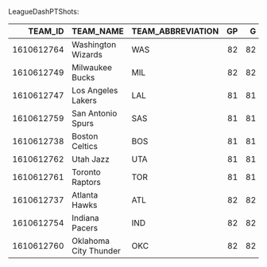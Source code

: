 LeagueDashPTShots:

|    TEAM_ID | TEAM_NAME             | TEAM_ABBREVIATION   |   GP |   G |   FGA_FREQUENCY |   FGM |   FGA |   FG_PCT |   EFG_PCT |   FG2A_FREQUENCY |   FG2M |   FG2A |   FG2_PCT |   FG3A_FREQUENCY |   FG3M |   FG3A |   FG3_PCT |
|-----------:|:----------------------|:--------------------|-----:|----:|----------------:|------:|------:|---------:|----------:|-----------------:|-------:|-------:|----------:|-----------------:|-------:|-------:|----------:|
| 1610612764 | Washington Wizards    | WAS                 |   82 |  82 |               1 |  3772 |  7608 |    0.496 |     0.562 |            0.635 |   2766 |   4829 |     0.573 |            0.365 |   1006 |   2779 |     0.362 |
| 1610612749 | Milwaukee Bucks       | MIL                 |   82 |  82 |               1 |  3542 |  7533 |    0.47  |     0.539 |            0.616 |   2510 |   4638 |     0.541 |            0.384 |   1032 |   2895 |     0.356 |
| 1610612747 | Los Angeles Lakers    | LAL                 |   81 |  81 |               1 |  3558 |  7480 |    0.476 |     0.552 |            0.596 |   2415 |   4455 |     0.542 |            0.404 |   1143 |   3025 |     0.378 |
| 1610612759 | San Antonio Spurs     | SAS                 |   81 |  81 |               1 |  3642 |  7477 |    0.487 |     0.556 |            0.631 |   2612 |   4721 |     0.553 |            0.369 |   1030 |   2756 |     0.374 |
| 1610612738 | Boston Celtics        | BOS                 |   81 |  81 |               1 |  3358 |  7422 |    0.452 |     0.523 |            0.599 |   2309 |   4446 |     0.519 |            0.401 |   1049 |   2976 |     0.352 |
| 1610612762 | Utah Jazz             | UTA                 |   81 |  81 |               1 |  3596 |  7417 |    0.485 |     0.565 |            0.591 |   2403 |   4383 |     0.548 |            0.409 |   1193 |   3034 |     0.393 |
| 1610612761 | Toronto Raptors       | TOR                 |   81 |  81 |               1 |  3618 |  7372 |    0.491 |     0.566 |            0.601 |   2515 |   4434 |     0.567 |            0.399 |   1103 |   2938 |     0.375 |
| 1610612737 | Atlanta Hawks         | ATL                 |   82 |  82 |               1 |  3630 |  7354 |    0.494 |     0.571 |            0.596 |   2489 |   4380 |     0.568 |            0.404 |   1141 |   2974 |     0.384 |
| 1610612754 | Indiana Pacers        | IND                 |   82 |  82 |               1 |  3644 |  7335 |    0.497 |     0.556 |            0.674 |   2771 |   4941 |     0.561 |            0.326 |    873 |   2394 |     0.365 |
| 1610612760 | Oklahoma City Thunder | OKC                 |   82 |  82 |               1 |  3327 |  7320 |    0.455 |     0.53  |            0.583 |   2226 |   4270 |     0.521 |            0.417 |   1101 |   3050 |     0.361 |